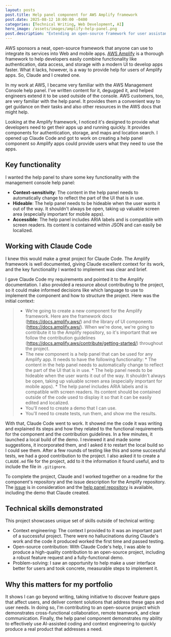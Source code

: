 ```yaml
---
layout: posts
post.title: Help panel component for AWS Amplify framework
post.date: 2025-08-12 10:00:00 -0400
categories: [Technical Writing, Web Development, AI]
hero_image: /assets/images/amplify-help-panel.png
post.description: "Extending an open-source framework for user assistance."
---
```

AWS sponsors a neat, open-source framework that anyone can use to integrate its services into Web and mobile apps. [AWS Amplify](https://aws.amazon.com/amplify) is a thorough framework to help developers easily combine functionality like authentication, data access, and storage with a modern UI to develop apps faster. What it lacks, however, is a way to provide help for users of Amplify apps. So, Claude and I created one.

In my work at AWS, I became very familiar with the AWS Management Console help panel. I've written content for it, degugged it, and helped engineers extend it to be used outside of the console. AWS customers, too, are very familiar with the help panel. It provides them a convenient way to get guidance on their tasks and also other resources in the AWS docs that might help.

Looking at the Amplify framework, I noticed it's designed to provide what developers need to get their apps up and running quickly. It provides components for authentication, storage, and maps and location search. I opened up Claude Code and got to work on creating a help panel component so Amplify apps could provide users what they need to use the apps.

## Key functionality
I wanted the help panel to share some key functionality with the management console help panel:   
* **Context-sensitivity**: The content in the help panel needs to automatically change to reflect the part of the UI that is in use. 
* **Hideable**: The help panel needs to be hideable when the user wants it out of the way. It shouldn't always be open, taking up valuable screen area (especially important for mobile apps).
* **Accessible**: The help panel includes ARIA labels and is compatible with screen readers. Its content is contained within JSON and can easily be localized.

## Working with Claude Code
I knew this would make a great project for Claude Code. The Amplify framework is well documented, giving Claude excellent context for its work, and the key functionality I wanted to implement was clear and brief.

I gave Claude Code my requirements and pointed it to the Amplify documentation. I also provided a resource about contributing to the project, so it could make informed decisions like which language to use to implement the component and how to structure the project. Here was the initial context:
>* We're going to create a new component for the Amplify framework. Here are the framework docs (https://docs.amplify.aws/) and the library of UI components (https://docs.amplify.aws/). When we're done, we're going to contribute it to the Amplify repository, so it's important that we follow the contribution guidelines (https://docs.amplify.aws/contribute/getting-started/) throughout the project.
>* The new component is a help panel that can be used for any Amplify app. It needs to have the following functionality:
    * The content in the help panel needs to automatically change to reflect the part of the UI that is in use. 
    * The help panel needs to be hideable when the user wants it out of the way. It shouldn't always be open, taking up valuable screen area (especially important for mobile apps).
    * The help panel includes ARIA labels and is compatible with screen readers. Its content should be contained outside of the code used to display it so that it can be easily edited and localized.
>* You'll need to create a demo that I can use.
>* You'll need to create tests, run them, and show me the results.

With that, Claude Code went to work. It showed me the code it was writing and explained its steps and how they related to the functional requirements for the component and the contribution guidelines. In a few minutes, it launched a local build of the demo. I reviewed it and made some suggestions, it incorporated them, and I asked it to restart the local build so I could see them. After a few rounds of testing like this and some successful tests, we had a good contribution to the project. I also asked it to create a `CLAUDE.md` file for the project, add to it the information it found useful, and to include the file in `.gitignore`.

To complete the project, Claude and I worked together on a readme for the component's repository and the issue description for the Amplify repository. The [issue](https://github.com/aws-amplify/amplify-js/issues/14512) is in consideration and the [help panel repository](https://github.com/grzetiche/amplify-ui-help-panel) is available, including the demo that Claude created.

## Technical skills demonstrated
This project showcases unique set of skills outside of technical writing:
* Context engineering: The context I provided to it was an important part of a successful project. There were no hallucinations during Claude's work and the code it produced worked the first time and passed testing.
* Open-source contribution: With Claude Code's help, I was able to produce a high-quality contribution to an open-source project, including a robust feature request and a fully-functional demo.
* Problem-solving: I saw an opportunity to help make a user interface better for users and took concrete, measurable steps to implement it.

## Why this matters for my portfolio

It shows I can go beyond writing, taking initiative to discover feature gaps that affect users, and deliver content solutions that address these gaps and user needs. In doing so, I'm contributing to an open-source project which demonstrates cross-functional collaboration, remote teamwork, and clear communication. Finally, the help panel component demonstrates my ability to effectively use AI-assisted coding and context engineering to quickly produce a real product that addresses a need. 